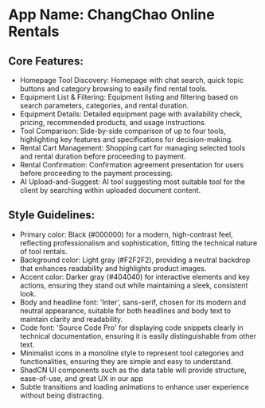 # **App Name**: ChangChao Online Rentals

## Core Features:

- Homepage Tool Discovery: Homepage with chat search, quick topic buttons and category browsing to easily find rental tools.
- Equipment List & Filtering: Equipment listing and filtering based on search parameters, categories, and rental duration.
- Equipment Details: Detailed equipment page with availability check, pricing, recommended products, and usage instructions.
- Tool Comparison: Side-by-side comparison of up to four tools, highlighting key features and specifications for decision-making.
- Rental Cart Management: Shopping cart for managing selected tools and rental duration before proceeding to payment.
- Rental Confirmation: Confirmation agreement presentation for users before proceeding to the payment processing.
- AI Upload-and-Suggest: AI tool suggesting most suitable tool for the client by searching within uploaded document content.

## Style Guidelines:

- Primary color: Black (#000000) for a modern, high-contrast feel, reflecting professionalism and sophistication, fitting the technical nature of tool rentals.
- Background color: Light gray (#F2F2F2), providing a neutral backdrop that enhances readability and highlights product images.
- Accent color: Darker gray (#404040) for interactive elements and key actions, ensuring they stand out while maintaining a sleek, consistent look.
- Body and headline font: 'Inter', sans-serif, chosen for its modern and neutral appearance, suitable for both headlines and body text to maintain clarity and readability.
- Code font: 'Source Code Pro' for displaying code snippets clearly in technical documentation, ensuring it is easily distinguishable from other text.
- Minimalist icons in a monoline style to represent tool categories and functionalities, ensuring they are simple and easy to understand.
- ShadCN UI components such as the data table will provide structure, ease-of-use, and great UX in our app
- Subtle transitions and loading animations to enhance user experience without being distracting.